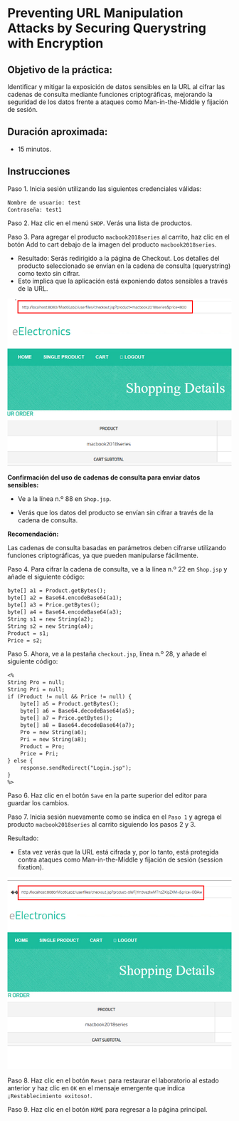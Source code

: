 # Preventing URL Manipulation Attacks by Securing Querystring with Encryption

## Objetivo de la práctica:

Identificar y mitigar la exposición de datos sensibles en la URL al cifrar las cadenas de consulta mediante funciones criptográficas, mejorando la seguridad de los datos frente a ataques como Man-in-the-Middle y fijación de sesión.

## Duración aproximada:

- 15 minutos.

## Instrucciones 

Paso 1. Inicia sesión utilizando las siguientes credenciales válidas:

    Nombre de usuario: test
    Contraseña: test1

Paso 2. Haz clic en el menú `SHOP`. Verás una lista de productos.

Paso 3. Para agregar el producto `macbook2018series` al carrito, haz clic en el botón Add to cart debajo de la imagen del producto `macbook2018series`.

- Resultado: Serás redirigido a la página de Checkout. Los detalles del producto seleccionado se envían en la cadena de consulta (querystring) como texto sin cifrar.
- Esto implica que la aplicación está exponiendo datos sensibles a través de la URL.

![imagen resultado](../ImagesLabs/img13.png)


**Confirmación del uso de cadenas de consulta para enviar datos sensibles:**

- Ve a la línea n.º 88 en `Shop.jsp`.

- Verás que los datos del producto se envían sin cifrar a través de la cadena de consulta.

**Recomendación:**

Las cadenas de consulta basadas en parámetros deben cifrarse utilizando funciones criptográficas, ya que pueden manipularse fácilmente.

Paso 4. Para cifrar la cadena de consulta, ve a la línea n.º 22 en `Shop.jsp` y añade el siguiente código:

    byte[] a1 = Product.getBytes();
    byte[] a2 = Base64.encodeBase64(a1);
    byte[] a3 = Price.getBytes();
    byte[] a4 = Base64.encodeBase64(a3);
    String s1 = new String(a2);
    String s2 = new String(a4);
    Product = s1;
    Price = s2;

Paso 5. Ahora, ve a la pestaña `checkout.jsp`, línea n.º 28, y añade el siguiente código:

    <%
    String Pro = null;
    String Pri = null;
    if (Product != null && Price != null) {
        byte[] a5 = Product.getBytes();
        byte[] a6 = Base64.decodeBase64(a5);
        byte[] a7 = Price.getBytes();
        byte[] a8 = Base64.decodeBase64(a7);
        Pro = new String(a6);
        Pri = new String(a8);
        Product = Pro;
        Price = Pri;
    } else {
        response.sendRedirect("Login.jsp");
    }
    %>

Paso 6. Haz clic en el botón `Save` en la parte superior del editor para guardar los cambios.

Paso 7. Inicia sesión nuevamente como se indica en el `Paso 1` y agrega el producto `macbook2018series` al carrito siguiendo los pasos 2 y 3.

Resultado: 
- Esta vez verás que la URL está cifrada y, por lo tanto, está protegida contra ataques como Man-in-the-Middle y fijación de sesión (session fixation).

![imagen resultado](../ImagesLabs/img14.png)

Paso 8. Haz clic en el botón `Reset` para restaurar el laboratorio al estado anterior y haz clic en `OK` en el mensaje emergente que indica `¡Restablecimiento exitoso!`.

Paso 9. Haz clic en el botón `HOME` para regresar a la página principal.
